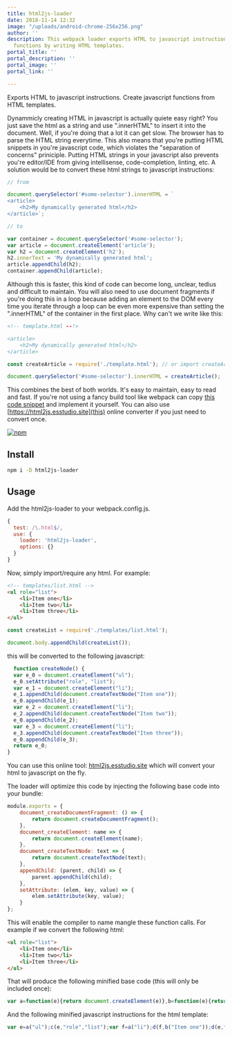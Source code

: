 ```yaml
---
title: html2js-loader
date: 2018-11-14 12:32
image: "/uploads/android-chrome-256x256.png"
author: ''
description: This webpack loader exports HTML to javascript instructions. Create javascript
  functions by writing HTML templates.
portal_title: ''
portal_description: ''
portal_image: ''
portal_link: ''

---
```

Exports HTML to javascript instructions. Create javascript functions from HTML templates.

Dynammicly creating HTML in javascript is actually quiete easy right? You just save the html as a string and use ".innerHTML" to insert it into the document. Well, if you're doing that a lot it can get slow. The browser has to parse the HTML string everytime. This also means that you're putting HTML snippets in you're javascript code, which violates the "separation of concerns" priniciple. Putting HTML strings in your javascript also prevents you're editor/IDE from giving intellisense, code-completion, linting, etc. A solution would be to convert these html strings to javascript instructions:

```javascript
// from

document.querySelector('#some-selector').innerHTML = `
<article>
	<h2>My dynamically generated html</h2>
</article>`;
```

```javascript
// to 

var container = document.querySelector('#some-selector');
var article = document.createElement('article');
var h2 = document.createElement('h2');
h2.innerText = 'My dynamically generated html';
article.appendChild(h2);
container.appendChild(article);
```

Although this is faster, this kind of code can become long, unclear, tedius and difficult to maintain. You will also need to use document fragments if you're doing this in a loop because adding an element to the DOM every time you iterate through a loop can be even more expensive than setting the ".innerHTML" of the container in the first place. Why can't we write like this:

```html
<!-- template.html --!>

<article>
	<h2>My dynamically generated html</h2>
</article>
```

```javascript
const createArticle = require('./template.html'); // or import createArticle from './template.html';

document.querySelector('#some-selector').innerHTML = createArticle();
```

This combines the best of both worlds. It's easy to maintain, easy to read and fast. If you're not using a fancy build tool like webpack can copy [this code snippet](https://github.com/LesterGallagher/html2js/blob/master/src/index.js) and implement it yourself. You can also use [https://html2js.esstudio.site](this) online converter if you just need to convert once.

[![npm](/uploads/npm.png)](https://www.npmjs.com/package/html2js-loader)

## Install

```bash
npm i -D html2js-loader
```

## Usage

Add the html2js-loader to your webpack.config.js.

```js
{
  test: /\.html$/,
  use: {
    loader: 'html2js-loader',
    options: {}
  }
}
```

Now, simply import/require any html. For example:

```html
<!-- templates/list.html -->
<ul role="list">
    <li>Item one</li>
    <li>Item two</li>
    <li>Item three</li>
</ul>
```

```js
const createList = require('./templates/list.html');

document.body.appendChild(createList());
```

this will be converted to the following javascript:

```javascript
  function createNode() {
  var e_0 = document.createElement("ul");
  e_0.setAttribute("role", "list");
  var e_1 = document.createElement("li");
  e_1.appendChild(document.createTextNode("Item one"));
  e_0.appendChild(e_1);
  var e_2 = document.createElement("li");
  e_2.appendChild(document.createTextNode("Item two"));
  e_0.appendChild(e_2);
  var e_3 = document.createElement("li");
  e_3.appendChild(document.createTextNode("Item three"));
  e_0.appendChild(e_3);
  return e_0;
}
```

You can use this online tool: [html2js.esstudio.site](https://html2js.esstudio.site) which will convert your html to javascript on the fly.

The loader will optimize this code by injecting the following base code into your bundle:

```javascript
module.exports = {
    document_createDocumentFragment: () => {
        return document.createDocumentFragment();
    },
    document_createElement: name => {
        return document.createElement(name);
    },
    document_createTextNode: text => {
        return document.createTextNode(text);
    },
    appendChild: (parent, child) => {
        parent.appendChild(child);
    },
    setAttribute: (elem, key, value) => {
        elem.setAttribute(key, value);
    }
};
```

This will enable the compiler to name mangle these function calls. For example if we convert the following html:

```html
<ul role="list">
    <li>Item one</li>
    <li>Item two</li>
    <li>Item three</li>
</ul>
```

That will produce the following minified base code (this will only be included once):

```javascript
var a=function(e){return document.createElement(e)},b=function(e){return document.createTextNode(e)},c=function(e,f,g){return e.setAttribute(f,g)},d=function(e,f){return e.appendChild(f)}
```

And the following minified javascript instructions for the html template:

```javascript
var e=a("ul");c(e,"role","list");var f=a("li");d(f,b("Item one"));d(e,f);f=a("li");d(f,b("Item two"));d(e,f);f=a("li");d(f,b("Item three"));d(e,f);
```